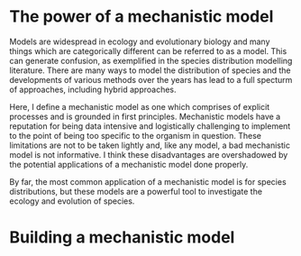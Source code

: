 # The power of a mechanistic model
Models are widespread in ecology and evolutionary biology and many things which are categorically different can be referred to as a model. This can generate confusion, as exemplified in the species distribution modelling literature. There are many ways to model the distribution of species and the developments of various methods over the years has lead to a full specturm of approaches, including hybrid approaches.

Here, I define a mechanistic model as one which comprises of explicit processes and is grounded in first principles. Mechanistic models have a reputation for being data intensive and logistically challenging to implement to the point of being too specific to the organism in question. These limitations are not to be taken lightly and, like any model, a bad mechanistic model is not informative. I think these disadvantages are overshadowed by the potential applications of a mechanistic model done properly. 

By far, the most common application of a mechanistic model is for species distributions, but these models are a powerful tool to investigate the ecology and evolution of species.

# Building a mechanistic model
